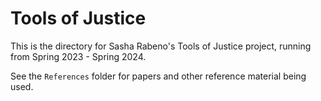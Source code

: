 # Tools of Justice

This is the directory for Sasha Rabeno's Tools of Justice project, running from Spring 2023 - Spring 2024.

See the `References` folder for papers and other reference material being used.

